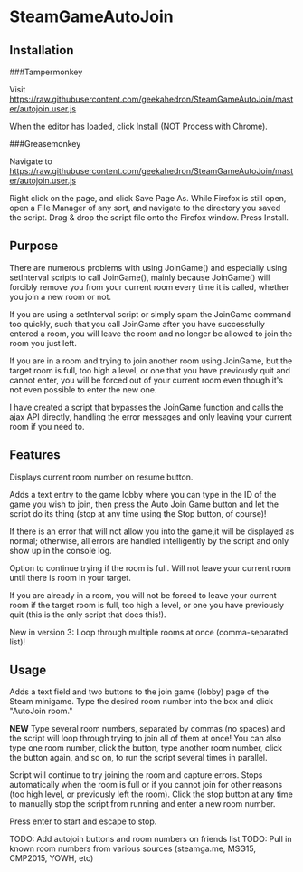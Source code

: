 # SteamGameAutoJoin

## Installation
###Tampermonkey

Visit https://raw.githubusercontent.com/geekahedron/SteamGameAutoJoin/master/autojoin.user.js

When the editor has loaded, click Install (NOT Process with Chrome).

###Greasemonkey

Navigate to https://raw.githubusercontent.com/geekahedron/SteamGameAutoJoin/master/autojoin.user.js

Right click on the page, and click Save Page As.
While Firefox is still open, open a File Manager of any sort, and navigate to the directory you saved the script.
Drag & drop the script file onto the Firefox window.
Press Install.

## Purpose
There are numerous problems with using JoinGame() and especially using setInterval scripts to call JoinGame(), mainly because JoinGame() will forcibly remove you from your current room every time it is called, whether you join a new room or not.

If you are using a setInterval script or simply spam the JoinGame command too quickly, such that you call JoinGame after you have successfully entered a room, you will leave the room and no longer be allowed to join the room you just left.

If you are in a room and trying to join another room using JoinGame, but the target room is full, too high a level, or one that you have previously quit and cannot enter, you will be forced out of your current room even though it's not even possible to enter the new one.

I have created a script that bypasses the JoinGame function and calls the ajax API directly, handling the error messages and only leaving your current room if you need to.

## Features
Displays current room number on resume button.

Adds a text entry to the game lobby where you can type in the ID of the game you wish to join, then press the Auto Join Game button and let the script do its thing (stop at any time using the Stop button, of course)!

If there is an error that will not allow you into the game,it will be displayed as normal; otherwise, all errors are handled intelligently by the script and only show up in the console log.

Option to continue trying if the room is full. Will not leave your current room until there is room in your target.

If you are already in a room, you will not be forced to leave your current room if the target room is full, too high a level, or one you have previously quit (this is the only script that does this!).

New in version 3: Loop through multiple rooms at once (comma-separated list)!

## Usage
Adds a text field and two buttons to the join game (lobby) page of the Steam minigame. Type the desired room number into the box and click "AutoJoin room." 

**NEW** Type several room numbers, separated by commas (no spaces) and the script will loop through trying to join all of them at once! You can also type one room number, click the button, type another room number, click the button again, and so on, to run the script several times in parallel.

Script will continue to try joining the room and capture errors. Stops automatically when the room is full or if you cannot join for other reasons (too high level, or previously left the room). Click the stop button at any time to manually stop the script from running and enter a new room number.

Press enter to start and escape to stop.

TODO: Add autojoin buttons and room numbers on friends list
TODO: Pull in known room numbers from various sources (steamga.me, MSG15, CMP2015, YOWH, etc)
